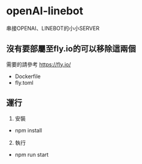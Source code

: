# openAI-linebot
串接OPENAI、LINEBOT的小小SERVER


## 沒有要部屬至fly.io的可以移除這兩個
需要的請參考 https://fly.io/
- Dockerfile
- fly.toml

## 運行
1. 安裝
  - npm install
2. 執行
  - npm run start


